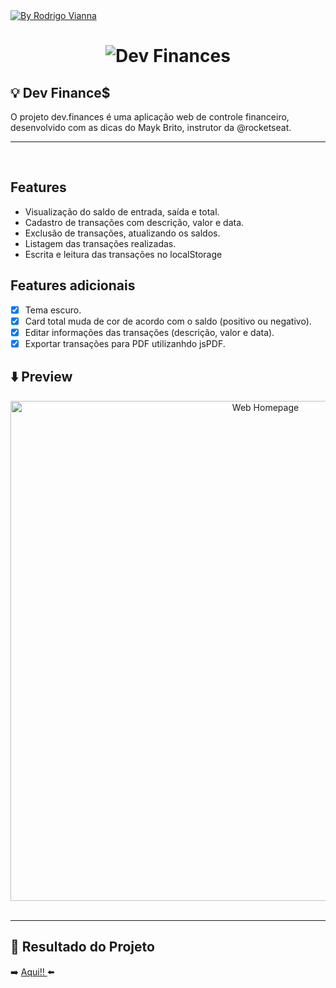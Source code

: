 <a href="https://www.linkedin.com/in/rodrigoviannas/">
    <img alt="By Rodrigo Vianna" src="https://img.shields.io/badge/Made%20by-Rodrigo%20Vianna-darkred">
  </a>

#

<h1 align="center">
    <img alt="Dev Finances" title="Dev Finances" src="https://i.imgur.com/tjqc9k3.png"/>
</h1>

## :bulb: Dev Finance$

O projeto dev.finances é uma aplicação web de controle financeiro, desenvolvido com as dicas do Mayk Brito, instrutor da @rocketseat.

---

<br>

## Features

- Visualização do saldo de entrada, saída e total.
- Cadastro de transações com descrição, valor e data.
- Exclusão de transações, atualizando os saldos.
- Listagem das transações realizadas.
- Escrita e leitura das transações no localStorage

## Features adicionais

- [x] Tema escuro.
- [x] Card total muda de cor de acordo com o saldo (positivo ou negativo).
- [x] Editar informações das transações (descrição, valor e data).
- [x] Exportar transações para PDF utilizanhdo jsPDF.

## :arrow_down: Preview

<p align="center" >
  <img alt="Web Homepage" title"Web-Home" src="https://i.imgur.com/4b7LRvo.png?1" width="800px">   
  <br><br>  
  
</p>

---

## 🚀 Resultado do Projeto

:arrow_right: <a href="https://rvianna16.github.io/dev-finances/"> Aqui!! </a> :arrow_left:
